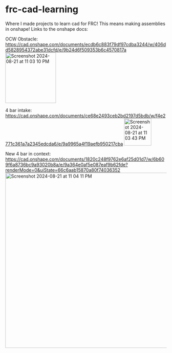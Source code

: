 # frc-cad-learning
Where I made projects to learn cad for FRC! This means making assemblies in onshape!
Links to the onshape docs: 

OCW Obstacle: https://cad.onshape.com/documents/ecdb6c883f79df97cdba3244/w/406dd5828954372abe31dcfd/e/9b24d6f509353b6c4570817a
<img width="158" alt="Screenshot 2024-08-21 at 11 03 10 PM" src="https://github.com/user-attachments/assets/35ac916b-decc-42cb-8334-4cde22d95549">

 4 bar intake: https://cad.onshape.com/documents/ce68e2493ceb2bd2197d5bdb/w/f4e2771c361a7a2345edcda6/e/9a9965a4f19aefb950217cba
<img width="85" alt="Screenshot 2024-08-21 at 11 03 43 PM" src="https://github.com/user-attachments/assets/2885f420-1f5d-4796-bbb9-dd4f321c105a">

New 4 bar in context: https://cad.onshape.com/documents/1820c248f9762e6af25d01d7/w/6b609f6a8736bc9a93020b8a/e/9a364e0af5e087eaf9b62fde?renderMode=0&uiState=66c6aab15870a80f74036352
<img width="548" alt="Screenshot 2024-08-21 at 11 04 11 PM" src="https://github.com/user-attachments/assets/7fa57b90-f59f-4f10-8533-4e23e272fb24">
